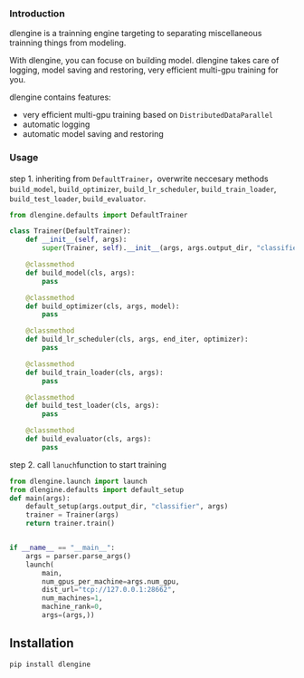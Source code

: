 ### Introduction
dlengine is a trainning engine targeting to separating miscellaneous trainning things from modeling.


With dlengine, you can focuse on building model. dlengine takes care of logging, model saving and restoring, very efficient multi-gpu training for you.


dlengine contains features:
- very efficient multi-gpu training based on `DistributedDataParallel`
- automatic logging 
- automatic model saving and restoring


### Usage
step 1. inheriting from `DefaultTrainer`，overwrite neccesary methods `build_model`, `build_optimizer`, `build_lr_scheduler`, `build_train_loader`, `build_test_loader`, `build_evaluator`.
```python
from dlengine.defaults import DefaultTrainer

class Trainer(DefaultTrainer):
    def __init__(self, args):
        super(Trainer, self).__init__(args, args.output_dir, "classifier", args.num_epoch, args.log_every_n_epoch)

    @classmethod
    def build_model(cls, args):
        pass

    @classmethod
    def build_optimizer(cls, args, model):
        pass

    @classmethod
    def build_lr_scheduler(cls, args, end_iter, optimizer):
        pass

    @classmethod
    def build_train_loader(cls, args):
        pass

    @classmethod
    def build_test_loader(cls, args):
        pass

    @classmethod
    def build_evaluator(cls, args):
        pass
```

step 2. call `lanuch`function to start training

```python
from dlengine.launch import launch
from dlengine.defaults import default_setup
def main(args):
    default_setup(args.output_dir, "classifier", args)
    trainer = Trainer(args)
    return trainer.train()


if __name__ == "__main__":
    args = parser.parse_args()
    launch(
        main,
        num_gpus_per_machine=args.num_gpu,
        dist_url="tcp://127.0.0.1:28662",
        num_machines=1,
        machine_rank=0,
        args=(args,))
```

## Installation

```
pip install dlengine
```